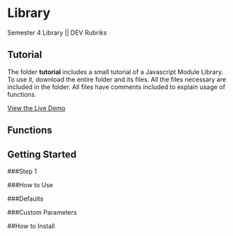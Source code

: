 # Library
Semester 4 Library || DEV Rubriks

## Tutorial
The folder <b>tutorial</b> includes a small tutorial of a Javascript Module Library. To use it, download 
the entire folder and its files. All the files necessary are included in the folder. All files have
comments included to explain usage of functions.

[View the Live Demo](http://i345175.iris.fhict.nl/reaperfy)

## Functions


## Getting Started

###Step 1

###How to Use


###Defaults


###Custom Parameters


##How to Install
